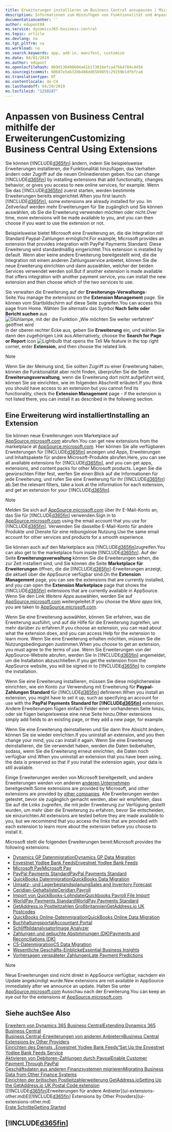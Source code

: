 ```yaml
---
title: Erweiterungen installieren um Business Central anzupassen | Microsoft Docs
description: Informationen zum Hinzufügen von Funktionalität und Anpassungen für Business Central durch die Installation von Erweiterungen.
documentationcenter: ''
author: edupont04
ms.service: dynamics365-business-central
ms.topic: article
ms.devlang: na
ms.tgt_pltfrm: na
ms.workload: na
ms.search.keywords: app, add-in, manifest, customize
ms.date: 04/01/2019
ms.author: edupont
ms.openlocfilehash: 869d136498604a61b1f3016efca475b4784c4456
ms.sourcegitcommit: 60b87e5eb32bb408dd65b9855c29159b1dfbfca8
ms.translationtype: HT
ms.contentlocale: de-CH
ms.lasthandoff: 04/29/2019
ms.locfileid: "1250287"
---
```

# <a name="customizing-business-central-using-extensions"></a><span data-ttu-id="c7346-103">Anpassen von Business Central mithilfe der Erweiterungen</span><span class="sxs-lookup"><span data-stu-id="c7346-103">Customizing Business Central Using Extensions</span></span>
<span data-ttu-id="c7346-104">Sie können [!INCLUDE[d365fin](includes/d365fin_md.md)] ändern, indem Sie beispielsweise Erweiterungen installieren, die Funktionalität hinzufügen, das Verhalten ändern oder Zugriff auf die neuen Onlinediensten geben.</span><span class="sxs-lookup"><span data-stu-id="c7346-104">You can change [!INCLUDE[d365fin](includes/d365fin_md.md)] by installing extensions that add functionality, changes behavior, or gives you access to new online services, for example.</span></span>
<span data-ttu-id="c7346-105">Wenn Sie das [!INCLUDE[d365fin](includes/d365fin_md.md)] zuerst starten, werden bestimmte Erweiterungen bereits eingerichtet.</span><span class="sxs-lookup"><span data-stu-id="c7346-105">When you first launch [!INCLUDE[d365fin](includes/d365fin_md.md)], some extensions are already installed for you.</span></span> <span data-ttu-id="c7346-106">Im Zeitverlauf werden mehr Erweiterungen für Sie zugänglich und Sie können auswählen, ob Sie die Erweiterung verwenden möchten oder nicht.</span><span class="sxs-lookup"><span data-stu-id="c7346-106">Over time, more extensions will be made available to you, and you can then choose if you want to use the extension or not.</span></span>

<span data-ttu-id="c7346-107">Beispielsweise bietet Microsoft eine Erweiterung an, die die Integration mit Standard Paypal-Zahlungen ermöglicht.</span><span class="sxs-lookup"><span data-stu-id="c7346-107">For example, Microsoft provides an extension that provides integration with PayPal Payments Standard.</span></span> <span data-ttu-id="c7346-108">Diese Erweiterung wird standardmäßig eingerichtet.</span><span class="sxs-lookup"><span data-stu-id="c7346-108">This extension is installed by default.</span></span>
<span data-ttu-id="c7346-109">Wenn aber keine andere Erweiterung bereitgestellt wird, die die Integration mit einem anderen Zahlungsservice anbietet, können Sie die neue Erweiterung einrichten und dann auswählen, welcher der beiden Services verwendet werden soll.</span><span class="sxs-lookup"><span data-stu-id="c7346-109">But if another extension is made available that offers integration with another payment service, you can install the new extension and then choose which of the two services to use.</span></span>  

<span data-ttu-id="c7346-110">Sie verwalten die Erweiterung auf der **Erweiterungs-Verwaltungs**-Seite.</span><span class="sxs-lookup"><span data-stu-id="c7346-110">You manage the extensions on the **Extension Management** page.</span></span> <span data-ttu-id="c7346-111">Sie können vom Startbildschirm auf diese Seite zugreifen.</span><span class="sxs-lookup"><span data-stu-id="c7346-111">You can access this page from Home.</span></span> <span data-ttu-id="c7346-112">Wählen Sie alternativ das Symbol **Nach Seite oder Bericht suchen** aus ![Glühlampe, mit der die Funktion „Wie möchten Sie weiter verfahren“ geöffnet wird](media/ui-search/search_small.png "Wie möchten Sie weiter verfahren") in der oberen rechter Ecke aus, geben Sie **Erweiterung** ein, und wählen Sie dann den zugehörigen Link aus.</span><span class="sxs-lookup"><span data-stu-id="c7346-112">Alternatively, choose the **Search for Page or Report** icon ![Lightbulb that opens the Tell Me feature](media/ui-search/search_small.png "Tell me what you want to do") in the top right corner, enter **Extension**, and then choose the related link.</span></span>  

> [!NOTE]  
>   <span data-ttu-id="c7346-113">Wenn Sie der Meinung sind, Sie sollten Zugriff zu einer Erweiterung haben, können die Funktionalität aber nicht finden, überprüfen Sie die Seite **Erweiterungsverwaltung**, wenn die Erweiterung dort nicht aufgeführt wird, können Sie sie einrichten, wie im folgenden Abschnitt erläutert.</span><span class="sxs-lookup"><span data-stu-id="c7346-113">If you think you should have access to an extension but you cannot find its functionality, check the **Extension Management** page - if the extension is not listed there, you can install it as described in the following section.</span></span>  

## <a name="installing-an-extension"></a><span data-ttu-id="c7346-114">Eine Erweiterung wird installiert</span><span class="sxs-lookup"><span data-stu-id="c7346-114">Installing an Extension</span></span>
<span data-ttu-id="c7346-115">Sie können neue Erweiterungen vom Marketplace auf [AppSource.microsoft.com](https://appsource.microsoft.com/en-us/marketplace/apps?src=dynamics365website&product=dynamics-365-business-central) abrufen.</span><span class="sxs-lookup"><span data-stu-id="c7346-115">You can get new extensions from the marketplace at [AppSource.microsoft.com](https://appsource.microsoft.com/en-us/marketplace/apps?src=dynamics365website&product=dynamics-365-business-central).</span></span> <span data-ttu-id="c7346-116">Hier können Sie alle verfügbaren Erweiterungen für [!INCLUDE[d365fin](includes/d365fin_md.md)] anzeigen und Apps, Erweiterungen und Inhaltspakete für andere Microsoft-Produkte abrufen.</span><span class="sxs-lookup"><span data-stu-id="c7346-116">Here, you can see all available extensions for [!INCLUDE[d365fin](includes/d365fin_md.md)], and you can get apps, extensions, and content packs for other Microsoft products.</span></span> <span data-ttu-id="c7346-117">Legen Sie die gewünschten Filter fest, werfen Sie einen Blick auf die Informationen für jede Erweiterung, und rufen Sie eine Erweiterung für Ihr [!INCLUDE[d365fin](includes/d365fin_md.md)] ab.</span><span class="sxs-lookup"><span data-stu-id="c7346-117">Set the relevant filters, take a look at the information for each extension, and get an extension for your [!INCLUDE[d365fin](includes/d365fin_md.md)].</span></span>  
> [!NOTE]  
>   <span data-ttu-id="c7346-118">Melden Sie sich auf [AppSource.microsoft.com](https://appsource.microsoft.com/) über Ihr E-Mail-Konto an, das Sie für [!INCLUDE[d365fin](includes/d365fin_md.md)] verwenden.</span><span class="sxs-lookup"><span data-stu-id="c7346-118">Sign in to [AppSource.microsoft.com](https://appsource.microsoft.com/) using the email account that you use for [!INCLUDE[d365fin](includes/d365fin_md.md)].</span></span> <span data-ttu-id="c7346-119">Verwenden Sie dasselbe E-Mail-Konto für andere Produkte und Dienste für eine reibungslose Nutzung.</span><span class="sxs-lookup"><span data-stu-id="c7346-119">Use the same email account for other services and products for a smooth experience.</span></span>  

<span data-ttu-id="c7346-120">Sie können auch auf den Marketplace aus [!INCLUDE[d365fin](includes/d365fin_md.md)]zugreifen.</span><span class="sxs-lookup"><span data-stu-id="c7346-120">You can also get to the marketplace from inside [!INCLUDE[d365fin](includes/d365fin_md.md)].</span></span> <span data-ttu-id="c7346-121">Auf der Seite **Erweiterungsverwaltung** können Sie die Erweiterungen sehen, die zur Zeit installiert sind, und Sie können die Seite **Marketplace für Erweiterungen** öffnen, die die [!INCLUDE[d365fin](includes/d365fin_md.md)]-Erweiterungen anzeigt, die aktuell über die AppSource verfügbar sind.</span><span class="sxs-lookup"><span data-stu-id="c7346-121">On the **Extension Management** page, you can see the extensions that are currently installed, and you can open the **Extension Marketplace** page that shows the [!INCLUDE[d365fin](includes/d365fin_md.md)] extensions that are currently available in AppSource.</span></span> <span data-ttu-id="c7346-122">Wenn Sie den Link *Weitere Apps* auswählen, werden Sie auf [AppSource.microsoft.com](https://appsource.microsoft.com/en-us/marketplace/apps?product=dynamics-365%3Bdynamics-365-for-financials&page=1) weitergeleitet.</span><span class="sxs-lookup"><span data-stu-id="c7346-122">If you choose the *More apps* link, you are taken to [AppSource.microsoft.com](https://appsource.microsoft.com/en-us/marketplace/apps?product=dynamics-365%3Bdynamics-365-for-financials&page=1).</span></span>  

<span data-ttu-id="c7346-123">Wenn Sie eine Erweiterung auswählen, können Sie erfahren, was die Erweiterung ausführt, und auf die Hilfe für die Erweiterung zugreifen, um mehr darüber zu erfahren.</span><span class="sxs-lookup"><span data-stu-id="c7346-123">If you choose an extension, you can read about what the extension does, and you can access Help for the extension to learn more.</span></span> <span data-ttu-id="c7346-124">Wenn Sie eine Erweiterung erhalten möchten, müssen Sie die Nutzungsbedingungen zustimmen.</span><span class="sxs-lookup"><span data-stu-id="c7346-124">When you choose to get an extension, you must agree to the terms of use.</span></span> <span data-ttu-id="c7346-125">Wenn Sie Erweiterungen von der AppSource-Website abrufen, werden Sie in [!INCLUDE[d365fin](includes/d365fin_md.md)] angemeldet, um die Installation abzuschließen.</span><span class="sxs-lookup"><span data-stu-id="c7346-125">If you get the extension from the AppSource website, you will be signed in to [!INCLUDE[d365fin](includes/d365fin_md.md)] to complete the installation.</span></span>  

<span data-ttu-id="c7346-126">Wenn Sie eine Erweiterung installieren, müssen Sie diese möglicherweise einrichten, wie ein Konto zur Verwendung mit Erweiterung für **Paypal-Zahlungen Standard** für [!INCLUDE[d365fin](includes/d365fin_md.md)] definieren.</span><span class="sxs-lookup"><span data-stu-id="c7346-126">When you install an extension, you might have to set it up, such as specifying an account for use with the **PayPal Payments Standard for [!INCLUDE[d365fin](includes/d365fin_md.md)]** extension.</span></span>
<span data-ttu-id="c7346-127">Andere Erweiterungen fügen einfach Felder einer vorhandenen Seite hinzu, oder sie fügen beispielsweise eine neue Seite hinzu.</span><span class="sxs-lookup"><span data-stu-id="c7346-127">Other extensions simply add fields to an existing page, or they add a new page, for example.</span></span>   

<span data-ttu-id="c7346-128">Wenn Sie eine Erweiterung deinstallieren und Sie dann Ihre Absicht ändern, können Sie sie wieder einrichten.</span><span class="sxs-lookup"><span data-stu-id="c7346-128">If you uninstall an extension, and you then change your mind, you can install it again.</span></span> <span data-ttu-id="c7346-129">Wenn Sie eine Erweiterung deinstallieren, die Sie verwendet haben, werden die Daten beibehalten, sodass, wenn Sie die Erweiterung erneut einrichten, die Daten noch verfügbar sind.</span><span class="sxs-lookup"><span data-stu-id="c7346-129">When you uninstall an extension that you have been using, the data is preserved so that if you install the extension again, your data is still available.</span></span>  

<span data-ttu-id="c7346-130">Einige Erweiterungen werden von Microsoft bereitgestellt, und andere Erweiterungen werden von anderen [anderen Unternehmen](ui-extensions-other.md) bereitgestellt.</span><span class="sxs-lookup"><span data-stu-id="c7346-130">Some extensions are provided by Microsoft, and other extensions are provided by [other companies](ui-extensions-other.md).</span></span> <span data-ttu-id="c7346-131">Alle Erweiterungen werden getestet, bevor sie zugänglich gemacht werden, aber wir empfehlen, dass Sie auf die Links zugreifen, die mit jeder Erweiterung zur Verfügung gestellt wurden, um mehr über die Erweiterung zu erfahren, bevor Sie entscheiden, sie einzurichten.</span><span class="sxs-lookup"><span data-stu-id="c7346-131">All extensions are tested before they are made available to you, but we recommend that you access the links that are provided with each extension to learn more about the extension before you choose to install it.</span></span>  

<span data-ttu-id="c7346-132">Microsoft stellt die folgenden Erweiterungen bereit:</span><span class="sxs-lookup"><span data-stu-id="c7346-132">Microsoft provides the following extensions:</span></span>  

* [<span data-ttu-id="c7346-133">Dynamics GP Datenmigration</span><span class="sxs-lookup"><span data-stu-id="c7346-133">Dynamics GP Data Migration</span></span>](ui-extensions-dynamicsgp-data-migration.md)  
* [<span data-ttu-id="c7346-134">Envestnet Yodlee Bank Feeds</span><span class="sxs-lookup"><span data-stu-id="c7346-134">Envestnet Yodlee Bank Feeds</span></span>](ui-extensions-yodlee-bank-feeds.md)  
* [<span data-ttu-id="c7346-135">Microsoft Pay</span><span class="sxs-lookup"><span data-stu-id="c7346-135">Microsoft Pay</span></span>](ui-extensions-microsoft-pay-payments.md)  
* [<span data-ttu-id="c7346-136">PayPal Payments Standard</span><span class="sxs-lookup"><span data-stu-id="c7346-136">PayPal Payments Standard</span></span>](ui-extensions-paypal-payments-standard.md)  
* [<span data-ttu-id="c7346-137">QuickBooks Datenmigration</span><span class="sxs-lookup"><span data-stu-id="c7346-137">QuickBooks Data Migration</span></span>](ui-extensions-quickbooks-data-migration.md)  
* [<span data-ttu-id="c7346-138">Umsatz- und Lagerbestandsplanung</span><span class="sxs-lookup"><span data-stu-id="c7346-138">Sales and Inventory Forecast</span></span>](ui-extensions-sales-forecast.md)  
* [<span data-ttu-id="c7346-139">Ceridian-Gehaltsliste</span><span class="sxs-lookup"><span data-stu-id="c7346-139">Ceridian Payroll</span></span>](ui-extensions-ceridian-payroll.md)  
* [<span data-ttu-id="c7346-140">Import von QuickBooks-Lohndatei</span><span class="sxs-lookup"><span data-stu-id="c7346-140">Quickbooks Payroll File Import</span></span>](ui-extensions-quickbooks-payroll.md)  
* [<span data-ttu-id="c7346-141">WorldPay Payments Standard</span><span class="sxs-lookup"><span data-stu-id="c7346-141">WorldPay Payments Standard</span></span>](ui-extensions-worldpay-payments-standard.md)  
* [<span data-ttu-id="c7346-142">GetAddress.io Postleitzahlen Großbritannien</span><span class="sxs-lookup"><span data-stu-id="c7346-142">GetAddress.io UK Postcodes</span></span>](ui-extensions-getaddressio.md)  
* [<span data-ttu-id="c7346-143">QuickBooks Online-Datenmigration</span><span class="sxs-lookup"><span data-stu-id="c7346-143">QuickBooks Online Data Migration</span></span>](ui-extensions-quickbooks-online-data-migration.md)  
* [<span data-ttu-id="c7346-144">Buchhaltungsportal</span><span class="sxs-lookup"><span data-stu-id="c7346-144">Accountant Portal</span></span>](ui-extensions-accountant-portal.md)  
* [<span data-ttu-id="c7346-145">Schliffbildanalysator</span><span class="sxs-lookup"><span data-stu-id="c7346-145">Image Analyzer</span></span>](ui-extensions-image-analyzer.md)  
* [<span data-ttu-id="c7346-146">Zahlungen und gebuchte Abstimmungen (DK)</span><span class="sxs-lookup"><span data-stu-id="c7346-146">Payments and Reconciliations (DK)</span></span>](ui-extensions-payments-reconciliation-formats-dk.md)  
* [<span data-ttu-id="c7346-147">C5-Datenmigration</span><span class="sxs-lookup"><span data-stu-id="c7346-147">C5 Data Migration</span></span>](ui-extensions-c5-data-migration.md)  
* [<span data-ttu-id="c7346-148">Wesentliche Geschäfts-Einblicke</span><span class="sxs-lookup"><span data-stu-id="c7346-148">Essential Business Insights</span></span>](ui-extensions-essential-business-insights.md)  
* [<span data-ttu-id="c7346-149">Vorhersagen verspäteter Zahlungen</span><span class="sxs-lookup"><span data-stu-id="c7346-149">Late Payment Predictions</span></span>](ui-extensions-late-payment-prediction.md  )

> [!NOTE]  
>  <span data-ttu-id="c7346-150">Neue Erweiterungen sind nicht direkt in AppSource verfügbar, nachdem ein Update angekündigt wurde.</span><span class="sxs-lookup"><span data-stu-id="c7346-150">New extensions are not available in AppSource immediately after we announce an update.</span></span> <span data-ttu-id="c7346-151">Halten Sie unter [AppSource.microsoft.com](https://appsource.microsoft.com/en-us/marketplace/apps?product=dynamics-365%3Bdynamics-365-for-financials&page=1) Ausschau nach der Erweiterung.</span><span class="sxs-lookup"><span data-stu-id="c7346-151">You can keep an eye out for the extensions at [AppSource.microsoft.com](https://appsource.microsoft.com/en-us/marketplace/apps?product=dynamics-365%3Bdynamics-365-for-financials&page=1).</span></span>

## <a name="see-also"></a><span data-ttu-id="c7346-152">Siehe auch</span><span class="sxs-lookup"><span data-stu-id="c7346-152">See Also</span></span>
[<span data-ttu-id="c7346-153">Erweitern von Dynamics 365 Business Central</span><span class="sxs-lookup"><span data-stu-id="c7346-153">Extending Dynamics 365 Business Central</span></span>](about-develop-extensions.md)  
[<span data-ttu-id="c7346-154">Business Central-Erweiterungen von anderen Anbietern</span><span class="sxs-lookup"><span data-stu-id="c7346-154">Business Central Extensions by Other Providers</span></span>](ui-extensions-other.md)  
[<span data-ttu-id="c7346-155">Einrichten des Diensts „Envestnet Yodlee Bank Feeds“</span><span class="sxs-lookup"><span data-stu-id="c7346-155">Set Up the Envestnet Yodlee Bank Feeds Service</span></span>](bank-how-setup-bank-statement-service.md)  
[<span data-ttu-id="c7346-156">Aktivieren von Debitoren-Zahlungen durch Paypal</span><span class="sxs-lookup"><span data-stu-id="c7346-156">Enable Customer Payment Through PayPal</span></span>](sales-how-enable-payment-service-extensions.md)  
[<span data-ttu-id="c7346-157">Geschäftsdaten aus anderen Finanzsystemen migrieren</span><span class="sxs-lookup"><span data-stu-id="c7346-157">Migrating Business Data from Other Finance Systems</span></span>](across-import-data-configuration-packages.md)  
[<span data-ttu-id="c7346-158">Einrichten der britischen Postleitzahlerweiterung GetAddress.io</span><span class="sxs-lookup"><span data-stu-id="c7346-158">Setting Up the GetAddress.io UK Postal Code extension</span></span>](LocalFunctionality/UnitedKingdom/uk-setup-postal-code-service.md)  
<span data-ttu-id="c7346-159">[[!INCLUDE[d365fin](includes/d365fin_md.md)]Erweiterungen für andere Anbieter](ui-extensions-other.md)E</span><span class="sxs-lookup"><span data-stu-id="c7346-159">[[!INCLUDE[d365fin](includes/d365fin_md.md)] Extensions by Other Providers](ui-extensions-other.md)</span></span>  
[<span data-ttu-id="c7346-160">Erste Schritte</span><span class="sxs-lookup"><span data-stu-id="c7346-160">Getting Started</span></span>](product-get-started.md)  

## [!INCLUDE[d365fin](includes/free_trial_md.md)]  
